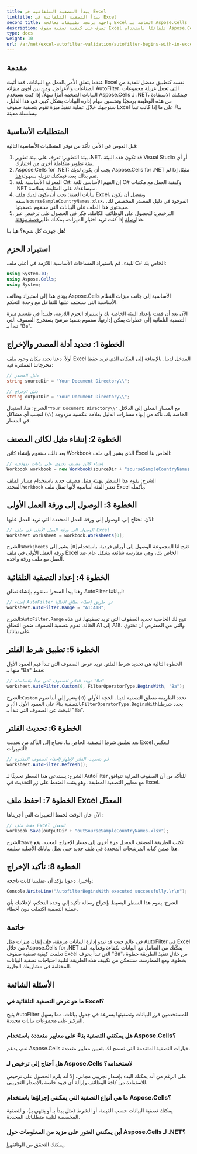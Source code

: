 ```yaml
---
title: يبدأ التصفية التلقائية في Excel
linktitle: يبدأ التصفية التلقائية في Excel
second_title: واجهة برمجة تطبيقات معالجة Excel الخاصة بـ Aspose.Cells .NET
description: تعرف على كيفية تصفية صفوف Excel تلقائيًا باستخدام Aspose.Cells في .NET بسهولة باستخدام هذا الدليل الشامل خطوة بخطوة.
type: docs
weight: 10
url: /ar/net/excel-autofilter-validation/autofilter-begins-with-in-excel/
---
```

## مقدمة

عندما يتعلق الأمر بالعمل مع البيانات، فقد أثبت Excel نفسه كتطبيق مفضل للعديد من الصناعات والأغراض. ومن بين أقوى ميزاته AutoFilter، التي تجعل غربلة مجموعات البيانات الضخمة أمرًا سهلاً. إذا كنت تستخدم Aspose.Cells لـ .NET، فيمكنك الاستفادة من هذه الوظيفة برمجيًا وتحسين مهام إدارة البيانات بشكل كبير. في هذا الدليل، سنوجهك خلال عملية تنفيذ ميزة تقوم بتصفية صفوف Excel بناءً على ما إذا كانت تبدأ بسلسلة معينة.

## المتطلبات الأساسية

قبل الغوص في الأمر، تأكد من توفر المتطلبات الأساسية التالية:

1. بيئة التطوير: تعرف على بيئة تطوير .NET. قد تكون هذه البيئة Visual Studio أو أي بيئة تطوير متكاملة أخرى من اختيارك.
2.  Aspose.Cells for .NET: يجب أن يكون لديك Aspose.Cells for .NET مثبتًا. إذا لم تقم بذلك بعد، فيمكنك تنزيله بسهولة[هنا](https://releases.aspose.com/cells/net/).
3. المعرفة الأساسية بلغة C#: إن الفهم الأساسي للغة C# وكيفية العمل مع مكتبات .NET سيساعدك على المتابعة بسلاسة.
4.  بيانات العينة: يجب أن يكون لديك ملف Excel، ويفضل أن يكون اسمه`sourseSampleCountryNames.xlsx`، الموجود في دليل المصدر المخصص لك. سيحتوي هذا الملف على البيانات التي سنقوم بتصفيتها.
5.  الترخيص: للحصول على الوظائف الكاملة، فكر في الحصول على ترخيص عبر هذا[وصلة](https://purchase.aspose.com/buy) إذا كنت تريد اختبار الميزات، يمكنك طلب[رخصة مؤقتة](https://purchase.aspose.com/temporary-license/).

هل جهزت كل شيء؟ هيا بنا!

## استيراد الحزم

للبدء، قم باستيراد المساحات الأساسية اللازمة في أعلى ملف C# الخاص بك:

```csharp
using System.IO;
using Aspose.Cells;
using System;
```

يؤدي هذا إلى استيراد وظائف Aspose.Cells الأساسية إلى جانب ميزات النظام الأساسية التي سنعتمد عليها للتفاعل مع وحدة التحكم.

الآن بعد أن قمت بإعداد البيئة الخاصة بك واستيراد الحزم اللازمة، فلنبدأ في تقسيم ميزة التصفية التلقائية إلى خطوات يمكن إدارتها. سنقوم بتنفيذ مرشح يستخرج الصفوف التي تبدأ بـ "Ba".

## الخطوة 1: تحديد أدلة المصدر والإخراج

أولاً، دعنا نحدد مكان وجود ملف Excel المدخل لدينا، بالإضافة إلى المكان الذي نريد حفظ مخرجاتنا المفلترة فيه:

```csharp
// دليل المصدر
string sourceDir = "Your Document Directory\\";

// دليل الإخراج
string outputDir = "Your Document Directory\\";
```

 الشرح: هنا، استبدل`"Your Document Directory\\"` مع المسار الفعلي إلى الدلائل الخاصة بك. تأكد من إنهاء مسارات الدليل بعلامة عكسية مزدوجة (`\\`) لتجنب أي مشاكل في المسار.

## الخطوة 2: إنشاء مثيل لكائن المصنف

بعد ذلك، سنقوم بإنشاء كائن Workbook الذي يشير إلى ملف Excel الخاص بنا:

```csharp
// إنشاء كائن مصنف يحتوي على بيانات نموذجية
Workbook workbook = new Workbook(sourceDir + "sourseSampleCountryNames.xlsx");
```

 الشرح: يقوم هذا السطر بتهيئة مثيل مصنف جديد باستخدام مسار الملف المحدد.`Workbook` تعتبر الفئة أساسية لأنها تمثل ملف Excel بأكمله.

## الخطوة 3: الوصول إلى ورقة العمل الأولى

الآن، نحتاج إلى الوصول إلى ورقة العمل المحددة التي نريد العمل عليها:

```csharp
// الوصول إلى ورقة العمل الأولى في ملف Excel
Worksheet worksheet = workbook.Worksheets[0];
```

الشرح:`Worksheets` تتيح لنا المجموعة الوصول إلى أوراق فردية. باستخدام`[0]` يشير إلى ورقة العمل الأولى في ملف Excel الخاص بك، وهي ممارسة شائعة بشكل عام عند العمل مع ملف ورقة واحدة.

## الخطوة 4: إعداد التصفية التلقائية

وهنا يبدأ السحر! سنقوم بإنشاء نطاق AutoFilter لبياناتنا:

```csharp
// إنشاء AutoFilter عن طريق إعطاء نطاق الخلايا
worksheet.AutoFilter.Range = "A1:A18";
```

الشرح:`AutoFilter.Range` تتيح لك الخاصية تحديد الصفوف التي تريد تصفيتها. في هذه الحالة، نقوم بتصفية الصفوف ضمن النطاق A1 إلى A18، والتي من المفترض أن تحتوي على بياناتنا.

## الخطوة 5: تطبيق شرط الفلتر

الخطوة التالية هي تحديد شرط الفلتر. نريد عرض الصفوف التي تبدأ قيم العمود الأول منها بـ "Ba" فقط:

```csharp
// تهيئة الفلتر للصفوف التي تبدأ بالسلسلة "Ba"
worksheet.AutoFilter.Custom(0, FilterOperatorType.BeginsWith, "Ba");
```

الشرح:`Custom` تحدد الطريقة منطق التصفية لدينا. الحجة الأولى (`0` ) يشير إلى أننا نقوم بالتصفية بناءً على العمود الأول (أ)، و`FilterOperatorType.BeginsWith`يحدد شرطنا للبحث عن الصفوف التي تبدأ بـ "Ba".

## الخطوة 6: تحديث الفلتر

بعد تطبيق شرط التصفية الخاص بنا، نحتاج إلى التأكد من تحديث Excel ليعكس التغييرات:

```csharp
// قم بتحديث الفلتر لإظهار/إخفاء الصفوف المفلترة
worksheet.AutoFilter.Refresh();
```

الشرح: يستدعي هذا السطر تحديثًا لـ AutoFilter للتأكد من أن الصفوف المرئية تتوافق مع معايير التصفية المطبقة. وهو يشبه الضغط على زر التحديث في Excel.

## الخطوة 7: احفظ ملف Excel المعدّل

الآن حان الوقت لحفظ التغييرات التي أجريناها:

```csharp
// حفظ ملف Excel المعدل
workbook.Save(outputDir + "outSourseSampleCountryNames.xlsx");
```

الشرح:`Save` تكتب الطريقة المصنف المعدل مرة أخرى إلى مسار الإخراج المحدد. يقع هذا ضمن كتابة المرشحات المحددة في ملف جديد حتى تظل بياناتك الأصلية سليمة.

## الخطوة 8: تأكيد الإخراج

وأخيرا، دعونا نؤكد أن عمليتنا كانت ناجحة:

```csharp
Console.WriteLine("AutofilterBeginsWith executed successfully.\r\n");
```

الشرح: يقوم هذا السطر البسيط بإخراج رسالة تأكيد إلى وحدة التحكم، لإعلامك بأن عملية التصفية اكتملت دون أخطاء.

## خاتمة

في عالم حيث قد تبدو إدارة البيانات مرهقة، فإن إتقان ميزات مثل AutoFilter في Excel من خلال Aspose.Cells for .NET يمكّنك من التعامل مع البيانات بكفاءة وفعالية. لقد تعلمت كيفية تصفية صفوف Excel التي تبدأ بحرف "Ba"، من خلال تنفيذ الطريقة خطوة بخطوة. ومع الممارسة، ستتمكن من تكييف هذه الطريقة لتلبية احتياجات تصفية البيانات المختلفة في مشاريعك الجارية.

## الأسئلة الشائعة

### ما هو غرض التصفية التلقائية في Excel؟  
يتيح AutoFilter للمستخدمين فرز البيانات وتصفيتها بسرعة في جدول بيانات، مما يسهل التركيز على مجموعات بيانات محددة.

### هل يمكنني التصفية بناءً على معايير متعددة باستخدام Aspose.Cells؟  
نعم، يدعم Aspose.Cells خيارات التصفية المتقدمة التي تسمح لك بتعيين معايير متعددة.

### هل أحتاج إلى ترخيص لـ Aspose.Cells لاستخدامه؟  
على الرغم من أنه يمكنك البدء بإصدار تجريبي مجاني، إلا أنه يلزم الحصول على ترخيص للاستفادة من كافة الوظائف وإزالة أي قيود خاصة بالإصدار التجريبي.

### ما هي أنواع التصفية التي يمكنني إجراؤها باستخدام Aspose.Cells؟  
يمكنك تصفية البيانات حسب القيمة، أو الشرط (مثل يبدأ بـ أو ينتهي بـ)، والتصفية المخصصة لتلبية متطلباتك المحددة.

### أين يمكنني العثور على مزيد من المعلومات حول Aspose.Cells لـ .NET؟  
 يمكنك التحقق من الوثائق[هنا](https://reference.aspose.com/cells/net/).